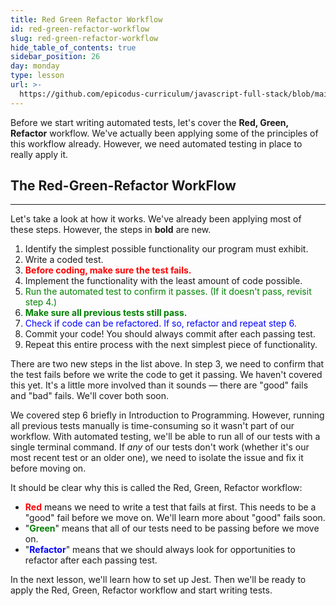 ```yaml
---
title: Red Green Refactor Workflow
id: red-green-refactor-workflow
slug: red-green-refactor-workflow
hide_table_of_contents: true
sidebar_position: 26
day: monday
type: lesson
url: >-
  https://github.com/epicodus-curriculum/javascript-full-stack/blob/main/1c_red_green_refactor_workflow.md
---
```


Before we start writing automated tests, let's cover the **Red, Green, Refactor** workflow. We've actually been applying some of the principles of this workflow already. However, we need automated testing in place to really apply it. 

## The Red-Green-Refactor WorkFlow
--- 

Let's take a look at how it works. We've already been applying most of these steps. However, the steps in **bold** are new.

1.  Identify the simplest possible functionality our program must exhibit.
2.  Write a coded test.
3.  **<font color="red">Before coding, make sure the test fails.</font>** 
4.  Implement the functionality with the least amount of code possible. 
5.  <font color="green">Run the automated test to confirm it passes. (If it doesn't pass, revisit step 4.)</font>
6.  **<font color="green">Make sure all previous tests still pass.</font>**
7.  <font color="blue">Check if code can be refactored. If so, refactor and repeat step 6.</font>
8. Commit your code! You should always commit after each passing test.
9.  Repeat this entire process with the next simplest piece of functionality.

There are two new steps in the list above. In step 3, we need to confirm that the test fails before we write the code to get it passing. We haven't covered this yet. It's a little more involved than it sounds — there are "good" fails and "bad" fails. We'll cover both soon.

We covered step 6 briefly in Introduction to Programming. However, running all previous tests manually is time-consuming so it wasn't part of our workflow. With automated testing, we'll be able to run all of our tests with a single terminal command. If _any_ of our tests don't work (whether it's our most recent test or an older one), we need to isolate the issue and fix it before moving on.

It should be clear why this is called the Red, Green, Refactor workflow:

* **<font color="red">Red</font>** means we need to write a test that fails at first. This needs to be a "good" fail before we move on. We'll learn more about "good" fails soon.
* "**<font color="green">Green</font>**" means that all of our tests need to be passing before we move on.
* "**<font color="blue">Refactor</font>**" means that we should always look for opportunities to refactor after each passing test.

In the next lesson, we'll learn how to set up Jest. Then we'll be ready to apply the Red, Green, Refactor workflow and start writing tests.